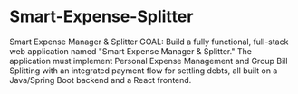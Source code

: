 # Smart-Expense-Splitter
Smart Expense Manager &amp; Splitter GOAL: Build a fully functional, full-stack web application named "Smart Expense Manager &amp; Splitter." The application must implement Personal Expense Management and Group Bill Splitting with an integrated payment flow for settling debts, all built on a Java/Spring Boot backend and a React frontend.
